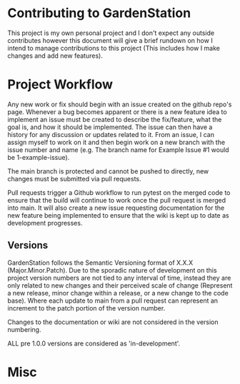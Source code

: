 # Contributing to GardenStation
This project is my own personal project and I don't expect any outside contributes however this document will give a brief rundown on how I intend to manage contributions to this project (This includes how I make changes and add new features).


# Project Workflow
Any new work or fix should begin with an issue created on the github repo's page. Whenever a bug becomes apparent or there is a new feature idea to implement an issue must be created to describe the fix/feature, what the goal is, and how it should be implemented. The issue can then have a history for any discussion or updates related to it. From an issue, I can assign myself to work on it and then begin work on a new branch with the issue number and name (e.g. The branch name for Example Issue #1 would be 1-example-issue).

The main branch is protected and cannot be pushed to directly, new changes must be submitted via pull requests. 

Pull requests trigger a Github workflow to run pytest on the merged code to ensure that the build will continue to work once the pull request is merged into main. It will also create a new issue requesting documentation for the new feature being implemented to ensure that the wiki is kept up to date as development progresses.

## Versions
GardenStation follows the Semantic Versioning format of X.X.X (Major.Minor.Patch). Due to the sporadic nature of development on this project version numbers are not tied to any interval of time, instead they are only related to new changes and their perceived scale of change (Represent a new release, minor change within a release, or a new change to the code base). Where each update to main from a pull request can represent an increment to the patch portion of the version number. 

Changes to the documentation or wiki are not considered in the version numbering.

ALL pre 1.0.0 versions are considered as 'in-development'.

# Misc